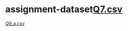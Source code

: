 # assignment-dataset[Q7.csv](https://github.com/dipak3031/assignment-dataset/files/10089397/Q7.csv)
[Q9_a.csv](https://github.com/dipak3031/assignment-dataset/files/10089428/Q9_a.csv)
